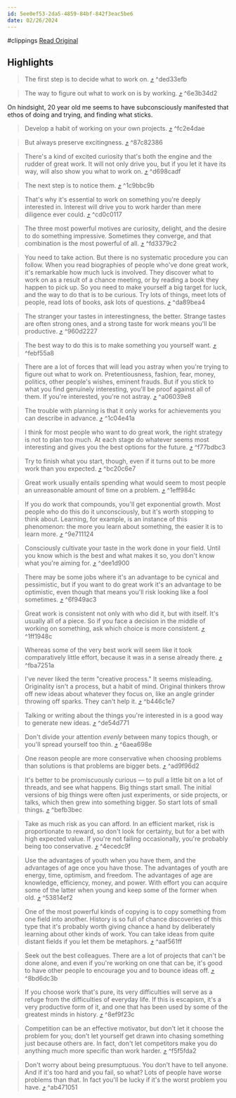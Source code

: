```yaml
---
id: 5ee0ef53-2da5-4859-84bf-842f3eac5be6
date: 02/26/2024
---
```


#clippings
[Read Original](https://paulgraham.com/greatwork.html)

## Highlights

> The first step is to decide what to work on. [⤴️](https://omnivore.app/me/how-to-do-great-work-18de572c1dd#ded33efb-51a8-4439-84a4-4f85fdb6c08b)  ^ded33efb

> The way to figure out what to work on is by working. [⤴️](https://omnivore.app/me/how-to-do-great-work-18de572c1dd#6e3b34d2-d27b-45ab-9436-707bde08fd24)  ^6e3b34d2

On hindsight, 20 year old me seems to have subconsciously manifested that ethos of doing and trying, and finding what sticks.  

> Develop a habit of working on your own projects. [⤴️](https://omnivore.app/me/how-to-do-great-work-18de572c1dd#fc2e4dae-ee69-452d-9fe7-5b95da66c387)  ^fc2e4dae

> But always preserve excitingness. [⤴️](https://omnivore.app/me/how-to-do-great-work-18de572c1dd#87c82386-03da-4ad7-80d5-28daa61d40e3)  ^87c82386

> There's a kind of excited curiosity that's both the engine and the rudder of great work. It will not only drive you, but if you let it have its way, will also show you what to work on. [⤴️](https://omnivore.app/me/how-to-do-great-work-18de572c1dd#d698cadf-d0c2-4d49-82be-d2873bff8ebf)  ^d698cadf

> The next step is to notice them. [⤴️](https://omnivore.app/me/how-to-do-great-work-18de572c1dd#1c9bbc9b-40a7-405f-89e0-213b5a5a300e)  ^1c9bbc9b

> That's why it's essential to work on something you're deeply interested in. Interest will drive you to work harder than mere diligence ever could. [⤴️](https://omnivore.app/me/how-to-do-great-work-18de572c1dd#cd0c0117-e8ef-4351-a732-3f99ccb86876)  ^cd0c0117

> The three most powerful motives are curiosity, delight, and the desire to do something impressive. Sometimes they converge, and that combination is the most powerful of all. [⤴️](https://omnivore.app/me/how-to-do-great-work-18de572c1dd#fd3379c2-7923-4593-ad2c-9b0468c870b9)  ^fd3379c2

> You need to take action. But there is no systematic procedure you can follow. When you read biographies of people who've done great work, it's remarkable how much luck is involved. They discover what to work on as a result of a chance meeting, or by reading a book they happen to pick up. So you need to make yourself a big target for luck, and the way to do that is to be curious. Try lots of things, meet lots of people, read lots of books, ask lots of questions. [⤴️](https://omnivore.app/me/how-to-do-great-work-18de572c1dd#da89bea4-ac4f-4a33-bd43-620aa685b9ab)  ^da89bea4

> The stranger your tastes in interestingness, the better. Strange tastes are often strong ones, and a strong taste for work means you'll be productive. [⤴️](https://omnivore.app/me/how-to-do-great-work-18de572c1dd#960d2227-7f8b-4d8a-9b52-0250582bbb7e)  ^960d2227

> The best way to do this is to make something you yourself want. [⤴️](https://omnivore.app/me/how-to-do-great-work-18de572c1dd#febf55a8-529e-4622-935b-f016f80a9a9a)  ^febf55a8

> There are a lot of forces that will lead you astray when you're trying to figure out what to work on. Pretentiousness, fashion, fear, money, politics, other people's wishes, eminent frauds. But if you stick to what you find genuinely interesting, you'll be proof against all of them. If you're interested, you're not astray. [⤴️](https://omnivore.app/me/how-to-do-great-work-18de572c1dd#a06039e8-6f44-4761-b90b-0d7976526cee)  ^a06039e8

> The trouble with planning is that it only works for achievements you can describe in advance. [⤴️](https://omnivore.app/me/how-to-do-great-work-18de572c1dd#1c04e41a-03e0-4bed-b55e-8c47f29f41bd)  ^1c04e41a

> I think for most people who want to do great work, the right strategy is not to plan too much. At each stage do whatever seems most interesting and gives you the best options for the future. [⤴️](https://omnivore.app/me/how-to-do-great-work-18de572c1dd#f77bdbc3-190b-4ab7-a4b3-2875f4c893bc)  ^f77bdbc3

> Try to finish what you start, though, even if it turns out to be more work than you expected. [⤴️](https://omnivore.app/me/how-to-do-great-work-18de572c1dd#bc20c6e7-fa4a-42c6-b733-4ab6aedc80bd)  ^bc20c6e7

> Great work usually entails spending what would seem to most people an unreasonable amount of time on a problem. [⤴️](https://omnivore.app/me/how-to-do-great-work-18de572c1dd#1eff984c-eef9-4273-aee2-4e53ec3ff2ce)  ^1eff984c

> If you do work that compounds, you'll get exponential growth. Most people who do this do it unconsciously, but it's worth stopping to think about. Learning, for example, is an instance of this phenomenon: the more you learn about something, the easier it is to learn more. [⤴️](https://omnivore.app/me/how-to-do-great-work-18de572c1dd#9e711124-861e-4e99-bde8-5b8f743456b2)  ^9e711124

> Consciously cultivate your taste in the work done in your field. Until you know which is the best and what makes it so, you don't know what you're aiming for. [⤴️](https://omnivore.app/me/how-to-do-great-work-18de572c1dd#dee1d900-33f6-4dca-b530-abf56392b057)  ^dee1d900

> There may be some jobs where it's an advantage to be cynical and pessimistic, but if you want to do great work it's an advantage to be optimistic, even though that means you'll risk looking like a fool sometimes. [⤴️](https://omnivore.app/me/how-to-do-great-work-18de572c1dd#6f949ac3-4273-41e4-ac9b-3c0d437bf087)  ^6f949ac3

> Great work is consistent not only with who did it, but with itself. It's usually all of a piece. So if you face a decision in the middle of working on something, ask which choice is more consistent. [⤴️](https://omnivore.app/me/how-to-do-great-work-18de572c1dd#1ff1948c-06dd-4fad-807a-a260ccb548be)  ^1ff1948c

> Whereas some of the very best work will seem like it took comparatively little effort, because it was in a sense already there. [⤴️](https://omnivore.app/me/how-to-do-great-work-18de572c1dd#fba7251a-63c0-4702-804e-96888432ba5a)  ^fba7251a

> I've never liked the term "creative process." It seems misleading. Originality isn't a process, but a habit of mind. Original thinkers throw off new ideas about whatever they focus on, like an angle grinder throwing off sparks. They can't help it. [⤴️](https://omnivore.app/me/how-to-do-great-work-18de572c1dd#b446c1e7-d09f-4002-b0af-97c1243217ea)  ^b446c1e7

> Talking or writing about the things you're interested in is a good way to generate new ideas. [⤴️](https://omnivore.app/me/how-to-do-great-work-18de572c1dd#de54d771-9bbf-4471-934f-ab29bc41b472)  ^de54d771

> Don't divide your attention _evenly_ between many topics though, or you'll spread yourself too thin. [⤴️](https://omnivore.app/me/how-to-do-great-work-18de572c1dd#6aea698e-1098-40f0-8130-6337a594a07f)  ^6aea698e

> One reason people are more conservative when choosing problems than solutions is that problems are bigger bets. [⤴️](https://omnivore.app/me/how-to-do-great-work-18de572c1dd#ad9f96d2-fa80-4176-a7ab-fe9bb915575a)  ^ad9f96d2

> It's better to be promiscuously curious — to pull a little bit on a lot of threads, and see what happens. Big things start small. The initial versions of big things were often just experiments, or side projects, or talks, which then grew into something bigger. So start lots of small things. [⤴️](https://omnivore.app/me/how-to-do-great-work-18de572c1dd#befb3bec-9074-4d12-887a-e135c6974c71)  ^befb3bec

> Take as much risk as you can afford. In an efficient market, risk is proportionate to reward, so don't look for certainty, but for a bet with high expected value. If you're not failing occasionally, you're probably being too conservative. [⤴️](https://omnivore.app/me/how-to-do-great-work-18de572c1dd#4ecedc9f-f7f0-4dd4-a4ab-1038151521db)  ^4ecedc9f

> Use the advantages of youth when you have them, and the advantages of age once you have those. The advantages of youth are energy, time, optimism, and freedom. The advantages of age are knowledge, efficiency, money, and power. With effort you can acquire some of the latter when young and keep some of the former when old. [⤴️](https://omnivore.app/me/how-to-do-great-work-18de572c1dd#53814ef2-aeae-4dde-863d-cf22b5d46b0a)  ^53814ef2

> One of the most powerful kinds of copying is to copy something from one field into another. History is so full of chance discoveries of this type that it's probably worth giving chance a hand by deliberately learning about other kinds of work. You can take ideas from quite distant fields if you let them be metaphors. [⤴️](https://omnivore.app/me/how-to-do-great-work-18de572c1dd#aaf561ff-5d92-4c70-a6d3-7b813500668d)  ^aaf561ff

> Seek out the best colleagues. There are a lot of projects that can't be done alone, and even if you're working on one that can be, it's good to have other people to encourage you and to bounce ideas off. [⤴️](https://omnivore.app/me/how-to-do-great-work-18de572c1dd#8bd6dc3b-a8af-4d6b-bc3d-9d0cb03aea47)  ^8bd6dc3b

> If you choose work that's pure, its very difficulties will serve as a refuge from the difficulties of everyday life. If this is escapism, it's a very productive form of it, and one that has been used by some of the greatest minds in history. [⤴️](https://omnivore.app/me/how-to-do-great-work-18de572c1dd#8ef9f23c-0307-43b3-968c-2fc917966cd6)  ^8ef9f23c

> Competition can be an effective motivator, but don't let it choose the problem for you; don't let yourself get drawn into chasing something just because others are. In fact, don't let competitors make you do anything much more specific than work harder. [⤴️](https://omnivore.app/me/how-to-do-great-work-18de572c1dd#f5f5fda2-9751-40dc-922d-b6afe10ecffb)  ^f5f5fda2

> Don't worry about being presumptuous. You don't have to tell anyone. And if it's too hard and you fail, so what? Lots of people have worse problems than that. In fact you'll be lucky if it's the worst problem you have. [⤴️](https://omnivore.app/me/how-to-do-great-work-18de572c1dd#ab471051-e85b-4766-ba1c-2b3a982d4736)  ^ab471051

